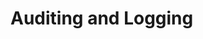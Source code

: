 # Auditing and Logging



























<!---
- https://github.com/AustralianCyberSecurityCentre/windows_event_logging
- https://github.com/Sneakysecdoggo/Wynis
- https://codeload.github.com/cottinghamd/HardeningAuditor/zip/master
-->
